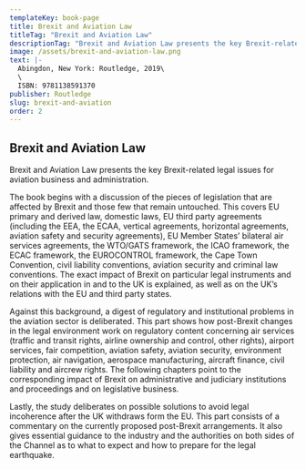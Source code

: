 ```yaml
---
templateKey: book-page
title: Brexit and Aviation Law
titleTag: "Brexit and Aviation Law"
descriptionTag: "Brexit and Aviation Law presents the key Brexit-related legal issues for aviation business and administration" 
image: /assets/brexit-and-aviation-law.png
text: |-
  Abingdon, New York: Routledge, 2019\
  \
  ISBN: 9781138591370
publisher: Routledge
slug: brexit-and-aviation
order: 2
---
```


## Brexit and Aviation Law

Brexit and Aviation Law presents the key Brexit-related legal issues for aviation business and administration. 

The book begins with a discussion of the pieces of legislation that are affected by Brexit and those few that remain untouched. This covers EU primary and derived law, domestic laws, EU third party agreements (including the EEA, the ECAA, vertical agreements, horizontal agreements, aviation safety and security agreements), EU Member States’ bilateral air services agreements, the WTO/GATS framework, the ICAO framework, the ECAC framework, the EUROCONTROL framework, the Cape Town Convention, civil liability conventions, aviation security and criminal law conventions. The exact impact of Brexit on particular legal instruments and on their application in and to the UK is explained, as well as on the UK’s relations with the EU and third party states.

Against this background, a digest of regulatory and institutional problems in the aviation sector is deliberated. This part shows how post-Brexit changes in the legal environment work on regulatory content concerning air services (traffic and transit rights, airline ownership and control, other rights), airport services, fair competition, aviation safety, aviation security, environment protection, air navigation, aerospace manufacturing, aircraft finance, civil liability and aircrew rights. The following chapters point to the corresponding impact of Brexit on administrative and judiciary institutions and proceedings and on legislative business.

Lastly, the study deliberates on possible solutions to avoid legal incoherence after the UK withdraws form the EU. This part consists of a commentary on the currently proposed post-Brexit arrangements. It also gives essential guidance to the industry and the authorities on both sides of the Channel as to what to expect and how to prepare for the legal earthquake.

